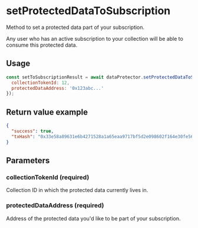 # setProtectedDataToSubscription

Method to set a protected data part of your subscription.

Any user who has an active subscription to your collection will be able to consume this protected data.

## Usage

```javascript
const setToSubscriptionResult = await dataProtector.setProtectedDataToSubscription({
  collectionTokenId: 12,
  protectedDataAddress: '0x123abc...'
});
```

## Return value example

```json
{
  "success": true,
  "txHash": "0x33e58a89631e6b4271528a1a65eaa9717bf5d2e098602f164e30fe56585895e6"
}
```

## Parameters

### collectionTokenId (required)

Collection ID in which the protected data currently lives in. 

### protectedDataAddress (required)

Address of the protected data you'd like to be part of your subscription.
